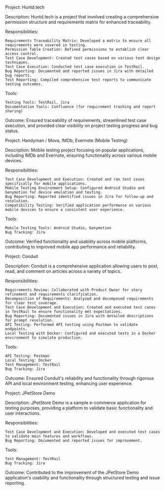 Project: Huntd.tech

Description: Huntd.tech is a project that involved creating a comprehensive permission structure and requirements matrix for enhanced traceability.

Responsibilities:

    Requirements Traceability Matrix: Developed a matrix to ensure all requirements were covered in testing.
    Permission Table Creation: Defined permissions to establish clear access control.
    Test Case Development: Created test cases based on various test design techniques.
    Test Case Execution: Conducted test case execution in TestRail.
    Bug Reporting: Documented and reported issues in Jira with detailed bug reports.
    Test Reporting: Compiled comprehensive test reports to communicate testing outcomes.

Tools:

    Testing Tools: TestRail, Jira
    Documentation Tools: Confluence (for requirement tracking and report sharing)

Outcome: Ensured traceability of requirements, streamlined test case execution, and provided clear visibility on project testing progress and bug status.






Project: Handyman / Mova, IMDb, Evernote (Mobile Testing)

Description: Mobile testing project focusing on popular applications, including IMDb and Evernote, ensuring functionality across various mobile devices.

Responsibilities:

    Test Case Development and Execution: Created and ran test cases specifically for mobile applications.
    Mobile Testing Environment Setup: Configured Android Studio and Genymotion for device emulation and testing.
    Bug Reporting: Reported identified issues in Jira for follow-up and resolution.
    Compatibility Testing: Verified application performance on various mobile devices to ensure a consistent user experience.

Tools:

    Mobile Testing Tools: Android Studio, Genymotion
    Bug Tracking: Jira

Outcome: Verified functionality and usability across mobile platforms, contributing to improved mobile app performance and reliability.






Project: Conduit

Description: Conduit is a comprehensive application allowing users to post, read, and comment on articles across a variety of topics.

Responsibilities:

    Requirements Review: Collaborated with Product Owner for story refinement and requirements clarification.
    Decomposition of Requirements: Analyzed and decomposed requirements for clear test coverage.
    Test Case Development and Execution: Created and executed test cases in TestRail to ensure functionality met expectations.
    Bug Reporting: Documented issues in Jira with detailed descriptions for prompt resolution.
    API Testing: Performed API testing using Postman to validate endpoints.
    Local Testing with Docker: Configured and executed tests in a Docker environment to simulate production.

Tools:

    API Testing: Postman
    Local Testing: Docker
    Test Management: TestRail
    Bug Tracking: Jira

Outcome: Ensured Conduit's reliability and functionality through rigorous API and local environment testing, enhancing user experience.






Project: JPetStore Demo

Description: JPetStore Demo is a sample e-commerce application for testing purposes, providing a platform to validate basic functionality and user interactions.

Responsibilities:

    Test Case Development and Execution: Developed and executed test cases to validate main features and workflows.
    Bug Reporting: Documented and reported issues for improvement.

Tools:

    Test Management: TestRail
    Bug Tracking: Jira

Outcome: Contributed to the improvement of the JPetStore Demo application's usability and functionality through structured testing and issue reporting.
